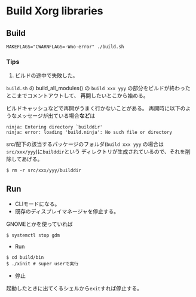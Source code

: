 # Build Xorg libraries

## Build
```
MAKEFLAGS="CWARNFLAGS=-Wno-error" ./build.sh
```

### Tips

1. ビルドの途中で失敗した。

`build.sh` の build_all_modules() の `build xxx yyy` の部分をビルドが終わったとこまでコメントアウトして、
再開したいとこから始める。

ビルドキャッシュなどで再開がうまく行かないことがある。
再開時に以下のようなメッセージが出ている場合**など**は

```
ninja: Entering directory `builddir'
ninja: error: loading 'build.ninja': No such file or directory
```

src/配下の該当するパッケージのフォルダ(`build xxx yyy` の場合は `src/xxx/yyy`)に`builddir`という
ディレクトリが生成されているので、それを削除してあげる。

```
$ rm -r src/xxx/yyy/builddir
```

## Run

- CLIモードになる。
- 既存のディスプレイマネージャを停止する。

GNOMEとかを使っていれば
```
$ systemctl stop gdm
```

- Run

```
$ cd build/bin
$ ./xinit # super userで実行
```

- 停止

起動したときに出てくるシェルから`exit`すれば停止する。
